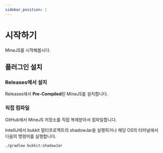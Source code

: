 ```yaml
---
sidebar_position: 1
---
```


# 시작하기

MineJS를 시작해봅시다.

## 플러그인 설치

### Releases에서 설치

Releases에서 **Pre-Compiled**된 MineJS를 설치합니다.

### 직접 컴파일

GitHub에서 MineJS 저장소를 직접 복제받아서 컴파일합니다.

IntelliJ에서 bukkit 멀티프로젝트의 shadowJar을 실행하거나 해당 OS의 터미널에서 다음의 명령어를 실행합니다.

```shell
./gradlew bukkit:shadowJar
```